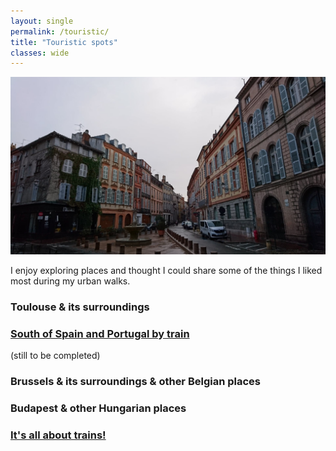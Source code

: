 ```yaml
---
layout: single
permalink: /touristic/
title: "Touristic spots"
classes: wide
---
```


<img src="/assets/images/Toulouse_rainy.jpg" alt="Touristic point"> 

I enjoy exploring places and thought I could share some of the things I liked most during my urban walks.

### Toulouse & its surroundings

### <a href="/touristic/spain/" target="_blank"><b>South of Spain and Portugal by train</b></a><br> 
(still to be completed)

### Brussels & its surroundings & other Belgian places

<!-- ### [Brussels & its surroundings & other Belgian places](/touristic/BXL/) -->

### Budapest & other Hungarian places
<!-- ### [Budapest & other Hungarian places](/touristic/buda/) -->

### <a href="/touristic/trains/" target="_blank"><b>It's all about trains!</b></a><br>
